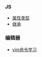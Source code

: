 ### JS
- [属性类型](https://github.com/mx52jing/study/issues/1)
- [继承](https://github.com/mx52jing/study/issues/2)
### 编辑器
- [vim命令学习](https://github.com/mx52jing/blog/issues/3)
